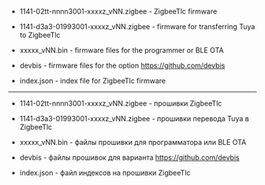 
* 1141-02tt-nnnn3001-xxxxz_vNN.zigbee - ZigbeeTlc firmware
* 1141-d3a3-01993001-xxxxz_vNN.zigbee - firmware for transferring Tuya to ZigbeeTlc
* xxxxx_vNN.bin - firmware files for the programmer or BLE OTA

* devbis - firmware files for the option https://github.com/devbis

* index.json - index file for ZigbeeTlc firmware

---

* 1141-02tt-nnnn3001-xxxxz_vNN.zigbee - прошивки ZigbeeTlc
* 1141-d3a3-01993001-xxxxz_vNN.zigbee - прошивки перевода Tuya в ZigbeeTlc
* xxxxx_vNN.bin - файлы прошивки для программатора или BLE OTA

* devbis - файлы прошивок для варианта https://github.com/devbis

* index.json - файл индексов на прошивки ZigbeeTlc
	